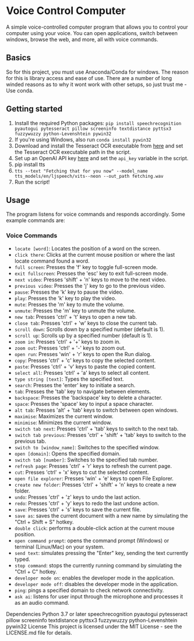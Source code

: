 # Voice Control Computer
A simple voice-controlled computer program that allows you to control your computer using your voice. You can open applications, switch between windows, browse the web, and more, all with voice commands.

## Basics
So for this project, you must use Anaconda/Conda for windows. The reason for this is library access and ease of use. There are a number of long winded reasons as to why it wont work with other setups, so just trust me - Use conda. 

## Getting started
1. Install the required Python packages: `pip install speechrecognition pyautogui pytesseract pillow screeninfo textdistance pyttsx3 fuzzywuzzy python-Levenshtein pywin32`
2. If you're using Windows, also run `conda install pywin32`
3. Download and install the Tesseract OCR executable from [here](https://github.com/UB-Mannheim/tesseract/wiki) and set the Tesseract OCR executable path in the script.
4. Set up an OpenAI API key [here](https://beta.openai.com/signup/) and set the `api_key` variable in the script.
5. pip install tts
6. `tts --text "Fetching that for you now" --model_name tts_models/en/ljspeech/vits--neon --out_path fetching.wav`
7. Run the script!

## Usage
The program listens for voice commands and responds accordingly. Some example commands are:

### Voice Commands
- `locate [word]`: Locates the position of a word on the screen.
- `click there`: Clicks at the current mouse position or where the last locate command found a word.
- `full screen`: Presses the 'f' key to toggle full-screen mode.
- `exit fullscreen`: Presses the 'esc' key to exit full-screen mode.
- `next video`: Presses 'shift' + 'n' keys to move to the next video.
- `previous video`: Presses the 'j' key to go to the previous video.
- `pause`: Presses the 'k' key to pause the video.
- `play`: Presses the 'k' key to play the video.
- `mute`: Presses the 'm' key to mute the volume.
- `unmute`: Presses the 'm' key to unmute the volume.
- `new tab`: Presses 'ctrl' + 't' keys to open a new tab.
- `close tab`: Presses 'ctrl' + 'w' keys to close the current tab.
- `scroll down`: Scrolls down by a specified number (default is 1).
- `scroll up`: Scrolls up by a specified number (default is 1).
- `zoom in`: Presses 'ctrl' + '+' keys to zoom in.
- `zoom out`: Presses 'ctrl' + '-' keys to zoom out.
- `open run`: Presses 'win' + 'r' keys to open the Run dialog.
- `copy`: Presses 'ctrl' + 'c' keys to copy the selected content.
- `paste`: Presses 'ctrl' + 'v' keys to paste the copied content.
- `select all`: Presses 'ctrl' + 'a' keys to select all content.
- `type string [text]`: Types the specified text.
- `search`: Presses the 'enter' key to initiate a search.
- `tab`: Presses the 'tab' key to navigate between elements.
- `backspace`: Presses the 'backspace' key to delete a character.
- `space`: Presses the 'space' key to input a space character.
- `alt tab`: Presses 'alt' + 'tab' keys to switch between open windows.
- `maximise`: Maximizes the current window.
- `minimise`: Minimizes the current window.
- `switch tab next`: Presses 'ctrl' + 'tab' keys to switch to the next tab.
- `switch tab previous`: Presses 'ctrl' + 'shift' + 'tab' keys to switch to the previous tab.
- `switch to [window_name]`: Switches to the specified window.
- `open [domain]`: Opens the specified domain.
- `switch tab [number]`: Switches to the specified tab number.
- `refresh page`: Presses 'ctrl' + 'r' keys to refresh the current page.
- `cut`: Presses 'ctrl' + 'x' keys to cut the selected content.
- `open file explorer`: Presses 'win' + 'e' keys to open File Explorer.
- `create new folder`: Presses 'ctrl' + 'shift' + 'n' keys to create a new folder.
- `undo`: Presses 'ctrl' + 'z' keys to undo the last action.
- `redo`: Presses 'ctrl' + 'y' keys to redo the last undone action.
- `save`: Presses 'ctrl' + 's' keys to save the current file.
- `save as`: saves the current document with a new name by simulating the "Ctrl + Shift + S" hotkey.
- `double click`: performs a double-click action at the current mouse position.
- `open command prompt`: opens the command prompt (Windows) or terminal (Linux/Mac) on your system.
- `send text`: simulates pressing the "Enter" key, sending the text currently typed.
- `stop command`: stops the currently running command by simulating the "Ctrl + C" hotkey.
- `developer mode on`: enables the developer mode in the application.
- `developer mode off`: disables the developer mode in the application.
- `ping`: pings a specified domain to check network connectivity.
- `ask ai`: listens for user input through the microphone and processes it as an audio command.

Dependencies
Python 3.7 or later
speechrecognition
pyautogui
pytesseract
pillow
screeninfo
textdistance
pyttsx3
fuzzywuzzy
python-Levenshtein
pywin32
License
This project is licensed under the MIT License - see the LICENSE.md file for details.
